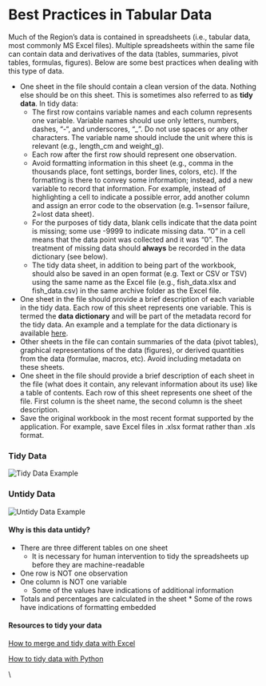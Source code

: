 # Best Practices in Tabular Data

Much of the Region’s data is contained in spreadsheets (i.e., tabular data, most commonly MS Excel files). Multiple spreadsheets within the same file can contain data and derivatives of the data (tables, summaries, pivot tables, formulas, figures). Below are some best practices when dealing with this type of data.&#x20;

* One sheet in the file should contain a clean version of the data. Nothing else should be on this sheet. This is sometimes also referred to as **tidy data**. In tidy data:
  * The first row contains variable names and each column represents one variable. Variable names should use only letters, numbers, dashes, “-“, and underscores, “\_”. Do not use spaces or any other characters. The variable name should include the unit where this is relevant (e.g., length\_cm and weight\_g).
  * Each row after the first row should represent one observation.
  * Avoid formatting information in this sheet (e.g., comma in the thousands place, font settings, border lines, colors, etc). If the formatting is there to convey some information; instead, add a new variable to record that information. For example, instead of highlighting a cell to indicate a possible error, add another column and assign an error code to the observation (e.g. 1=sensor failure, 2=lost data sheet).
  * For the purposes of tidy data, blank cells indicate that the data point is missing; some use -9999 to indicate missing data. “0” in a cell means that the data point was collected and it was “0”. The treatment of missing data should **always** be recorded in the data dictionary (see below).
  * The tidy data sheet, in addition to being part of the workbook, should also be saved in an open format (e.g. Text  or CSV or TSV) using the same name as the Excel file (e.g., fish\_data.xlsx and fish\_data.csv) in the same archive folder as the Excel file.
* One sheet in the file should provide a brief description of each variable in the tidy data. Each row of this sheet represents one variable. This is termed the **data dictionary** and will be part of the metadata record for the tidy data. An example and a template for the data dictionary is available [here](https://doimspp.sharepoint.com/:x:/s/AlaskaDataStewardship/EV4M7\_juM5FOgGm9r\_hWiOABsJDdLPaPQG0Bmm4sja5fsQ?e=wznkFo).&#x20;
* Other sheets in the file can contain summaries of the data (pivot tables), graphical representations of the data (figures), or derived quantities from the data (formulae, macros, etc). Avoid including metadata on these sheets.
* One sheet in the file should provide a brief description of each sheet in the file (what does it contain, any relevant information about its use) like a table of contents. Each row of this sheet represents one sheet of the file. First column is the sheet name, the second column is the sheet description.
* Save the original workbook in the most recent format supported by the application. For example, save Excel files in .xlsx format rather than .xls format.

### Tidy Data

![Tidy Data Example](../../../.gitbook/assets/tidy.PNG)

### Untidy Data

![Untidy Data Example](../../../.gitbook/assets/untidy.PNG)

#### Why is this data untidy?

* There are three different tables on one sheet
  * &#x20;It is necessary for human intervention to tidy the spreadsheets up before they are machine-readable
* One row is NOT one observation
* One column is NOT one variable &#x20;
  * Some of the values have indications of additional information
* &#x20;Totals and percentages are calculated in the sheet
  *    Some of the rows have indications of formatting embedded

#### Resources to tidy your data

[How to merge and tidy data with Excel](http://www.ttdatavis.onthinktanks.org/how-tos/how-to-merge-and-tidy-data-with-excel)

[How to tidy data with Python](https://www.jeannicholashould.com/tidy-data-in-python.html)





\




